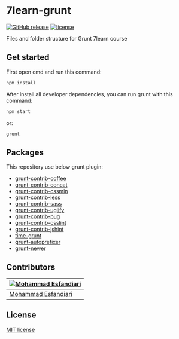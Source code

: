 # 7learn-grunt

[![GitHub release](https://img.shields.io/github/release/mamadoo/7learn-grunt.svg?maxAge=2592000)](https://github.com/mamadoo/7learn-grunt/releases) [![license](https://img.shields.io/github/license/mamadoo/7learn-grunt.svg?maxAge=2592000)](https://opensource.org/licenses/MIT)

Files and folder structure for Grunt 7learn course

## Get started
First open cmd and run this command:
~~~sh
npm install
~~~
After install all developer dependencies, you can run grunt with this command:
~~~sh
npm start
~~~
or:
~~~sh
grunt
~~~

## Packages
This repository use below grunt plugin:

- [grunt-contrib-coffee](https://www.npmjs.com/package/grunt-contrib-coffee)
- [grunt-contrib-concat](https://www.npmjs.com/package/grunt-contrib-concat)
- [grunt-contrib-cssmin](https://www.npmjs.com/package/grunt-contrib-cssmin)
- [grunt-contrib-less](https://www.npmjs.com/package/grunt-contrib-less)
- [grunt-contrib-sass](https://www.npmjs.com/package/grunt-contrib-sass)
- [grunt-contrib-uglify](https://www.npmjs.com/package/grunt-contrib-uglify)
- [grunt-contrib-pug](https://www.npmjs.com/package/grunt-contrib-pug)
- [grunt-contrib-csslint](https://www.npmjs.com/package/grunt-contrib-csslint)
- [grunt-contrib-jshint](https://www.npmjs.com/package/grunt-contrib-jshint)
- [time-grunt](https://www.npmjs.com/package/time-grunt)
- [grunt-autoprefixer](https://www.npmjs.com/package/grunt-autoprefixer)
- [grunt-newer](https://www.npmjs.com/package/grunt-newer)

## Contributors

|[![Mohammad Esfandiari](https://avatars3.githubusercontent.com/u/6822354?v=3&s=140)](http://farsial.com)|
|---|
|[Mohammad Esfandiari](http://farsial.com)|

## License

[MIT license](https://opensource.org/licenses/MIT)
